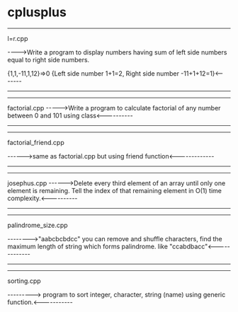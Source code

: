 # cplusplus

*****************************************

l=r.cpp

---->Write a program to display numbers having sum of left side numbers equal to right side numbers.
 
{1,1,-11,1,12}=>0 {Left side number 1+1=2, Right side number -11+1+12=1}<-------

*****************************************


*****************************************

factorial.cpp
----->Write a program to calculate factorial of any number between 
0 and 101 using class<----------

*****************************************


*****************************************

factorial_friend.cpp

------>same as factorial.cpp but using friend function<-------------

*****************************************


*****************************************

josephus.cpp
------>Delete every third element of an array until only one element is remaining.
 Tell the index of that remaining element in O(1) time
complexity.<----------

*****************************************


*****************************************

palindrome_size.cpp

-------->"aabcbcbdcc" you can remove and shuffle characters, find the maximum length of string which forms
 palindrome. 
like "ccabdbacc"<-------------

*****************************************


*****************************************

sorting.cpp

---------> program to sort integer, character, string (name) using generic function.<-----------
